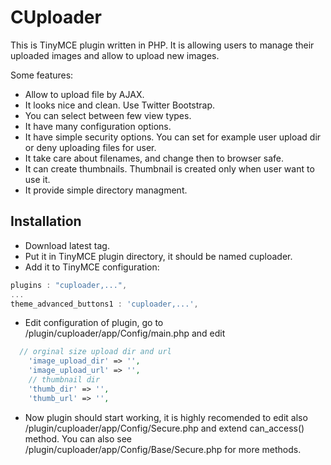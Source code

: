 CUploader
=========

This is TinyMCE plugin written in PHP. 
It is allowing users to manage their uploaded images and allow to upload new images.

Some features:
* Allow to upload file by AJAX.
* It looks nice and clean. Use Twitter Bootstrap.
* You can select between few view types.
* It have many configuration options.
* It have simple security options. You can set for example user upload dir or deny uploading files for user.
* It take care about filenames, and change then to browser safe.
* It can create thumbnails. Thumbnail is created only when user want to use it.
* It provide simple directory managment.


Installation
------

* Download latest tag.
* Put it in TinyMCE plugin directory, it should be named cuploader.
* Add it to TinyMCE configuration:

```javascript
plugins : "cuploader,...",
...
theme_advanced_buttons1 : 'cuploader,...',
```
* Edit configuration of plugin, go to <TinyMCE root dir>/plugin/cuploader/app/Config/main.php
and edit

```php
  // orginal size upload dir and url 
	'image_upload_dir' => '',
	'image_upload_url' => '',
	// thumbnail dir
	'thumb_dir' => '',
	'thumb_url' => '',
```
* Now plugin should start working, it is highly recomended to edit also 
<TinyMCE root dir>/plugin/cuploader/app/Config/Secure.php and extend can_access() method. You can also see
<TinyMCE root dir>/plugin/cuploader/app/Config/Base/Secure.php for more methods.
